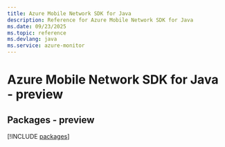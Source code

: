 ```yaml
---
title: Azure Mobile Network SDK for Java
description: Reference for Azure Mobile Network SDK for Java
ms.date: 09/23/2025
ms.topic: reference
ms.devlang: java
ms.service: azure-monitor
---
```

# Azure Mobile Network SDK for Java - preview
## Packages - preview
[!INCLUDE [packages](mobile-network-index.md)]